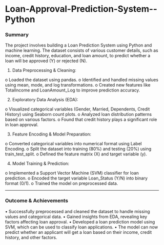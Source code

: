 # Loan-Approval-Prediction-System--Python

### Summary

The project involves building a Loan Prediction System using Python and machine learning. The dataset consists of various customer details, such as income, credit history, education, and loan amount, to predict whether a loan will be approved (Y) or rejected (N).

1.	Data Preprocessing & Cleaning:
   
o	Loaded the dataset using pandas.
o	Identified and handled missing values using mean, mode, and log transformations.
o	Created new features like TotalIncome and LoanAmount_Log to improve prediction accuracy.

2.	Exploratory Data Analysis (EDA):
   
o	Visualized categorical variables (Gender, Married, Dependents, Credit History) using Seaborn count plots.
o	Analyzed loan distribution patterns based on various factors.
o	Found that credit history plays a significant role in loan approval.

3.	Feature Encoding & Model Preparation:
   
o	Converted categorical variables into numerical format using Label Encoding.
o	Split the dataset into training (80%) and testing (20%) using train_test_split.
o	Defined the feature matrix (X) and target variable (y).

4.	Model Training & Prediction:
   
o	Implemented a Support Vector Machine (SVM) classifier for loan prediction.
o	Encoded the target variable Loan_Status (Y/N) into binary format (0/1).
o	Trained the model on preprocessed data.
________________________________________

### Outcome & Achievements

•	Successfully preprocessed and cleaned the dataset to handle missing values and categorical data.
•	Gained insights from EDA, revealing key factors affecting loan approval.
•	Developed a loan prediction model using SVM, which can be used to classify loan applications.
•	The model can now predict whether an applicant will get a loan based on their income, credit history, and other factors.

